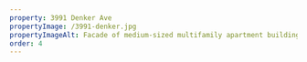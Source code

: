 ```yaml
---
property: 3991 Denker Ave
propertyImage: /3991-denker.jpg
propertyImageAlt: Facade of medium-sized multifamily apartment building apinted gray.
order: 4
---
```



